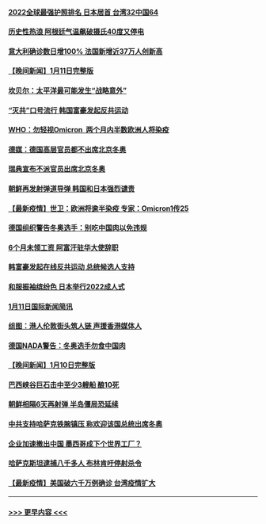 #### [2022全球最强护照排名 日本居首 台湾32中国64](../pages/prog202/a103318992.md?t=01121601) 
#### [历史性热浪 阿根廷气温飙破摄氏40度又停电](../pages/prog202/a103318991.md?t=01121601) 
#### [意大利确诊数日增100% 法国新增近37万人创新高](../pages/prog202/a103318918.md?t=01121601) 
#### [【晚间新闻】1月11日完整版](../pages/prog202/a103318871.md?t=01121601) 
#### [坎贝尔：太平洋最可能发生“战略意外”](../pages/prog202/a103318713.md?t=01121601) 
#### [“灭共”口号流行 韩国富豪发起反共运动](../pages/prog202/a103318673.md?t=01121601) 
#### [WHO：勿轻视Omicron  两个月内半数欧洲人将染疫](../pages/prog202/a103318698.md?t=01121601) 
#### [德媒：德国高层官员都不出席北京冬奥](../pages/prog202/a103318630.md?t=01121601) 
#### [瑞典宣布不派官员出席北京冬奥](../pages/prog202/a103318525.md?t=01121601) 
#### [朝鲜再发射弹道导弹 韩国和日本强烈谴责](../pages/prog202/a103318508.md?t=01121601) 
#### [【最新疫情】世卫：欧洲将逾半染疫 专家：Omicron1传25](../pages/prog202/a103318481.md?t=01121601) 
#### [德国组织警告冬奥选手：别吃中国肉以免违规](../pages/prog202/a103318514.md?t=01121601) 
#### [6个月未领工资 阿富汗驻华大使辞职](../pages/prog202/a103318199.md?t=01121601) 
#### [韩富豪发起在线反共运动 总统候选人支持](../pages/prog202/a103318172.md?t=01121601) 
#### [和服振袖缤纷色  日本举行2022成人式](../pages/prog202/a103318224.md?t=01121601) 
#### [1月11日国际新闻简讯](../pages/prog202/a103318178.md?t=01121601) 
#### [组图：港人伦敦街头筑人链 声援香港媒体人](../pages/prog202/a103318141.md?t=01121601) 
#### [德国NADA警告：冬奥选手勿食中国肉](../pages/prog202/a103318104.md?t=01121601) 
#### [【晚间新闻】1月10日完整版](../pages/prog202/a103317893.md?t=01121601) 
#### [巴西峡谷巨石击中至少3艘船 酿10死](../pages/prog202/a103317997.md?t=01121601) 
#### [朝鲜相隔6天再射弹 半岛僵局恐延续](../pages/prog202/a103317955.md?t=01121601) 
#### [中共支持哈萨克铁腕镇压 称欢迎该国总统出席冬奥](../pages/prog202/a103317736.md?t=01121601) 
#### [企业加速撤出中国 墨西哥成下个世界工厂？](../pages/prog202/a103317333.md?t=01121601) 
#### [哈萨克斯坦逮捕八千多人 布林肯吁停射杀令](../pages/prog202/a103317557.md?t=01121601) 
#### [【最新疫情】美国破六千万例确诊 台湾疫情扩大](../pages/prog202/a103317553.md?t=01121601) 

----
#### [ >>> 更早内容 <<< ](../indexes/prog202-earlier.md)
